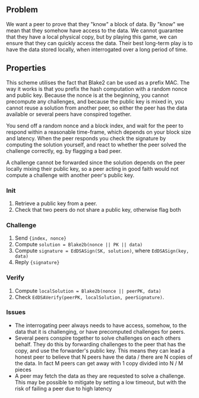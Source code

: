 ## Problem

We want a peer to prove that they "know" a block of data. By "know" we mean that
they somehow have access to the data. We cannot guarantee that they have a local
physical copy, but by playing this game, we can ensure that they can quickly
access the data. Their best long-term play is to have the data stored locally,
when interrogated over a long period of time.

## Properties

This scheme utilises the fact that Blake2 can be used as a prefix MAC. The way
it works is that you prefix the hash computation with a random nonce and public
key. Because the nonce is at the beginning, you cannot precompute any
challenges, and because the public key is mixed in, you cannot reuse a solution
from another peer, so either the peer has the data available or several peers
have conspired together.

You send off a random nonce and a block index, and wait for the peer to respond
within a reasonable time-frame, which depends on your block size and latency.
When the peer responds you check the signature by computing the solution
yourself, and react to whether the peer solved the challenge correctly, eg. by
flagging a bad peer.

A challenge cannot be forwarded since the solution depends on the peer locally
mixing their public key, so a peer acting in good faith would not compute a
challenge with another peer's public key.


### Init

1. Retrieve a public key from a peer.
2. Check that two peers do not share a public key, otherwise flag both

### Challenge

1. Send `{index, nonce}`
2. Compute `solution = Blake2b(nonce || PK || data)`
3. Compute `signature = EdDSASign(SK, solution)`, where `EdDSASign(key, data)`
3. Reply `{signature}`

### Verify

1. Compute `localSolution = Blake2b(nonce || peerPK, data)`
2. Check `EdDSAVerify(peerPK, localSolution, peerSignature)`.

### Issues

* The interrogating peer always needs to have access, somehow, to the data
  that it is challenging, or have precomputed challenges for peers.
* Several peers conspire together to solve challenges on each others behalf.
  They do this by forwarding challenges to the peer that has the copy, and use
  the forwarder's public key. This means they can lead a honest peer to believe
  that N peers have the data / there are N copies of the data.
  In fact M peers can get away with 1 copy divided into N / M pieces
* A peer may fetch the data as they are requested to solve a challenge. This may
  be possible to mitigate by setting a low timeout, but with the risk of failing
  a peer due to high latency
